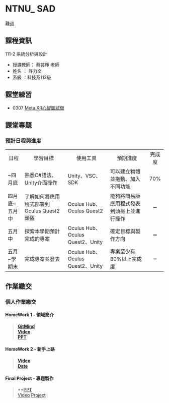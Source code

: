 # NTNU_ SAD 
難過

## 課程資訊
111-2 系統分析與設計
- 授課教師： 蔡芸琤 老師 
- 姓名 ： 許力文 
- 系級 ：科技系113級 

## 課堂練習
- 0307 [Meta XR心智圖試做](https://gitmind.com/app/docs/m90n01dj)

## 課堂專題
### 預計日程與進度
<table>
    <tr>
        <td align="center">日程</td>
        <td align="center">學習目標</td>
        <td align="center">使用工具</td>
        <td align="center">預期進度</td>
        <td align="center">完成度</td>
    </tr>
    <tr>
        <td>~四月底</s></td>
        <td>熟悉C#語法、Unity介面操作</s></td>
        <td>Unity、VSC、SDK<s></td>
        <td>可以建立物體並拖動、加入不同功能<s></td>
        <td align="center">70%</td>
    </tr>
    <tr>
        <td>四月底~五月中</s></td>
        <td>了解如何將應用程式部署到Oculus Quest2頭盔</s></td>
        <td>Oculus Hub、Oculus Quest2<s></td>
        <td>能夠將簡易版應用程式發表到頭盔上並進行操作<s></td>
        <td align="center">➖</td>
    </tr>
    <tr>
        <td>五月中</s></td>
        <td>探索本學期預計完成的專案</s></td>
        <td>Oculus Hub、Oculus Quest2、Unity<s></td>
        <td>確定目標與製作方向<s></td>
        <td align="center">➖</td>
    </tr>
    <tr>
        <td>五月~學期末</s></td>
        <td>完成專案並發表</s></td>
        <td>Oculus Hub、Oculus Quest2、Unity<s></td>
        <td>專案至少有80%以上完成度<s></td>
        <td align="center">➖</td>
    </tr>
</table>



## 作業繳交
### 個人作業繳交

#### HomeWork 1 - 領域簡介
>**[GitMind](https://gitmind.com/app/docs/m90n01dj)\
[Video](https://youtu.be/ZeJeLFuMDp8)\
[PPT](https://github.com/HSULW/SAD/blob/main/HW1/Meta%20XR_%20gitmind.pptx)**<br/>

#### HomeWork 2 - 新手上路
>**[Video](https://youtu.be/uUhaF3RCM-k)\
[Date](https://github.com/HSULW/SAD/blob/main/HW2/%E6%97%A5%E7%A8%8B.pdf)**<br/>

#### Final Project - 專題製作
>**[PPT](https://docs.google.com/presentation/d/1SA2MhiRTQdYJEwuybkQGXixLjYfACqJz/edit?usp=sharing&ouid=116435839243236727165&rtpof=true&sd=true)\
[Video](https://youtu.be/ypFemCb2mXE)
[Project](https://github.com/HSULW/SAD/tree/main/Assets)
